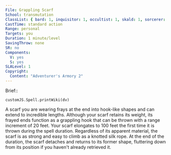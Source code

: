 ```yaml
---
File: Grappling Scarf
School: transmutation
ClassList: { bard: 1, inquisitor: 1, occultist: 1, skald: 1, sorcerer: 1, wizard: 1 }
CastTime: standard action
Range: personal
Targets: you
Duration: 1 minute/level
SavingThrow: none
SR: no
Components:
  V: yes
  S: yes
SLALevel: 1
Copyright:
  Content: "Adventurer's Armory 2"
---
```

Brief:: 

```dataviewjs
customJS.Spell.printWiki(dv)
```

A scarf you are wearing frays at the end into hook-like shapes  and can extend to incredible lengths. Although your scarf retains its weight, its frayed ends function as a grappling hook that can be thrown with a range increment of 20 feet. Your scarf elongates to 100 feet the first time it is thrown during the spell duration. Regardless of its apparent material, the scarf is as strong and easy to climb as a knotted silk rope. At the end of the duration, the scarf detaches and returns to its former shape, fluttering down from its position if you haven't already retrieved it.
